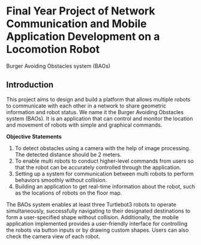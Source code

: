 # Final Year Project of Network Communication and Mobile Application Development on a Locomotion Robot

Burger Avoiding Obstacles system (BAOs)

## Introduction


This project aims to design and build a platform that allows multiple robots to communicate with each other in a network to share geometric information and robot status. We name it the Burger Avoiding Obstacles system (BAOs). It is an application that can control and monitor the location and movement of robots with simple and graphical commands.

**Objective Statements**
1.	To detect obstacles using a camera with the help of image processing. The detected distance should be 2 meters. 
2.	To enable multi robots to conduct higher-level commands from users so that the robot can be accurately controlled through the application. 
3.	Setting up a system for communication between multi robots to perform behaviors smoothly without collision. 
4.	Building an application to get real-time information about the robot, such as the locations of robots on the floor map. 

The BAOs system enables at least three Turtlebot3 robots to operate simultaneously, successfully navigating to their designated destinations to form a user-specified shape without collision. Additionally, the mobile application implemented provides a user-friendly interface for controlling the robots via button inputs or by drawing custom shapes. Users can also check the camera view of each robot.
  


